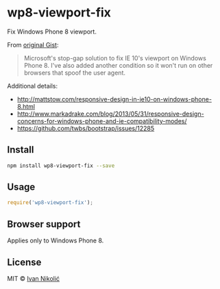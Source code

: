 # wp8-viewport-fix

Fix Windows Phone 8 viewport.

From [original Gist](https://gist.github.com/stowball/4617428):

> Microsoft's stop-gap solution to fix IE 10's viewport on Windows Phone 8. I've also added another condition so it won't run on other browsers that spoof the user agent.

Additional details:

* http://mattstow.com/responsive-design-in-ie10-on-windows-phone-8.html
* http://www.markadrake.com/blog/2013/05/31/responsive-design-concerns-for-windows-phone-and-ie-compatibility-modes/
* https://github.com/twbs/bootstrap/issues/12285

## Install

```sh
npm install wp8-viewport-fix --save
```

## Usage

```js
require('wp8-viewport-fix');
```

## Browser support

Applies only to Windows Phone 8.

## License

MIT © [Ivan Nikolić](http://ivannikolic.com)
